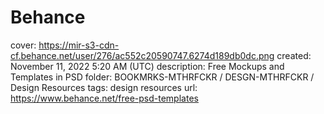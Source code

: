 # Behance

cover: https://mir-s3-cdn-cf.behance.net/user/276/ac552c20590747.6274d189db0dc.png
created: November 11, 2022 5:20 AM (UTC)
description: Free Mockups and Templates in PSD
folder: BOOKMRKS-MTHRFCKR / DESGN-MTHRFCKR / Design Resources
tags: design resources
url: https://www.behance.net/free-psd-templates